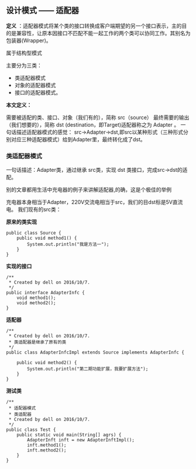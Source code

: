 ## 设计模式 —— 适配器

**定义** ：适配器模式将某个类的接口转换成客户端期望的另一个接口表示，主的目的是兼容性，让原本因接口不匹配不能一起工作的两个类可以协同工作。其别名为包装器(Wrapper)。

属于结构型模式

主要分为三类：
- 类适配器模式
- 对象的适配器模式
- 接口的适配器模式。

**本文定义：**

需要被适配的类、接口、对象（我们有的），简称 src（source） 最终需要的输出（我们想要的），简称 dst (destination，即Target)适配器称之为 Adapter 。
一句话描述适配器模式的感觉： src->Adapter->dst,即src以某种形式（三种形式分别对应三种适配器模式）给到Adapter里，最终转化成了dst。

### 类适配器模式

一句话描述：Adapter类，通过继承 src类，实现 dst 类接口，完成src->dst的适配。

别的文章都用生活中充电器的例子来讲解适配器,的确，这是个极佳的举例

充电器本身相当于Adapter，220V交流电相当于src，我们的目dst标是5V直流电。 
我们现有的src类：

**原来的类实现**

```
public class Source {
    public void method1() {
        System.out.println("我是方法一");
    }
}
```

**实现的接口**

```
/**
 * Created by dell on 2016/10/7.
 */
public interface AdapterInfc {
    void method1();
    void method2();
}

```

**适配器**

```
/**
 * Created by dell on 2016/10/7.
 * 类适配器是继承了原有的类
 */
public class AdapterInfcImpl extends Source implements AdapterInfc {

    public void method2() {
        System.out.println("第二期功能扩展，我要扩展方法");
    }
}
```

**测试类**

```
/**
 * 适配器模式
 * 类适配器
 * Created by dell on 2016/10/7.
 */
public class Test {
    public static void main(String[] agrs) {
        AdapterInft inft = new AdapterInftImpl();
        inft.method1();
        inft.method2();
    }
}
```




